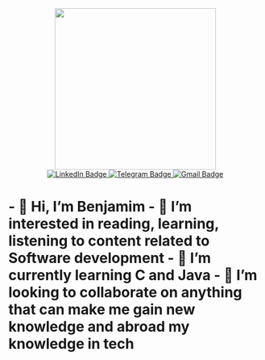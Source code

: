 <div id="header" align="center">
  <img src="https://media.giphy.com/media/v1.Y2lkPTc5MGI3NjExb29ha2Q4eTF4a3lxYjgydnJtM2YwZmY5MXNpcW5oOHBjZDdsM3M5NyZlcD12MV9pbnRlcm5hbF9naWZfYnlfaWQmY3Q9Zw/qgQUggAC3Pfv687qPC/giphy.gif" width="320"/>
</div>
<div id="badges" align="center">
  <a href="https://www.linkedin.com/in/yaroslav-yarynych-87856722a/">
    <img src="https://img.shields.io/badge/LinkedIn-blue?style=for-the-badge&logo=linkedin&logoColor=white" alt="LinkedIn Badge"/>
  </a>
  <a href="https://t.me/Slavik_Yarynych">
    <img src="https://img.shields.io/badge/Telegram-blue?style=for-the-badge&logo=telegram&logoColor=white" alt="Telegram Badge"/>
  </a>
  <a href="mailto:yaroslavyarynych.fs@gmail.com">
    <img src="https://img.shields.io/badge/Gmail-red?style=for-the-badge&logo=gmail&logoColor=white" alt="Gmail Badge"/>
  </a>
</div>
<h1>
- 👋 Hi, I’m Benjamim
- 👀 I’m interested in reading, learning, listening to content related to Software development
- 🌱 I’m currently learning C and Java
- 💞️ I’m looking to collaborate on anything that can make me gain new knowledge and abroad my knowledge in tech


<!---
BenjamimNdayisaba/BenjamimNdayisaba is a ✨ special ✨ repository because its `README.md` (this file) appears on your GitHub profile.
You can click the Preview link to take a look at your changes.
--->
